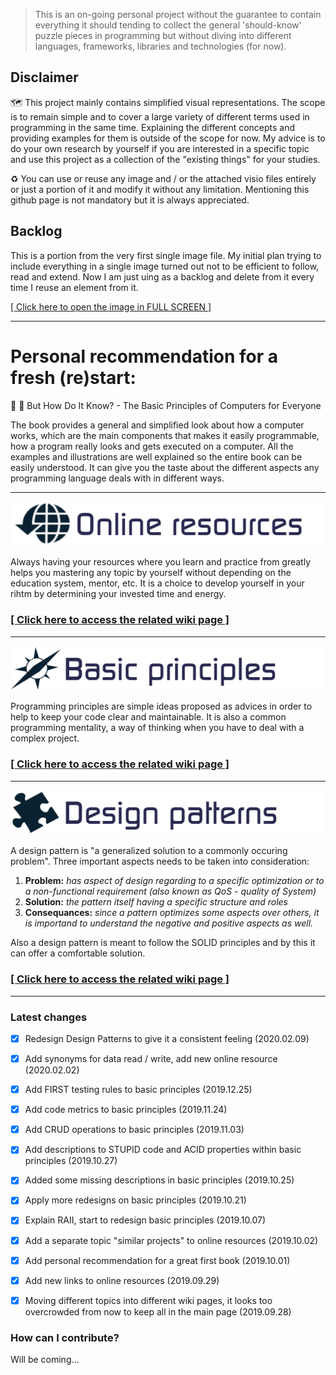 > This is an on-going personal project without the guarantee to contain everything it should tending to collect the general 'should-know' puzzle pieces in programming but without diving into different languages, frameworks, libraries and technologies (for now).

## Disclaimer
:world_map: This project mainly contains simplified visual representations. The scope is to remain simple and to cover a large variety of different terms used in programming in the same time. Explaining the different concepts and providing examples for them is outside of the scope for now. My advice is to do your own research by yourself if you are interested in a specific topic and use this project as a collection of the "existing things" for your studies.

:recycle: You can use or reuse any image and / or the attached visio files entirely or just a portion of it and modify it without any limitation. Mentioning this github page is not mandatory but it is always appreciated.

## Backlog

This is a portion from the very first single image file. My initial plan trying to include everything in a single image turned out not to be efficient to follow, read and extend. Now I am just uing as a backlog and delete from it every time I reuse an element from it.

[[ Click here to open the image in FULL SCREEN ]](https://raw.githubusercontent.com/CyberDani/personal-roadmap/master/ProgrammingRoadMap.png)
___

# Personal recommendation for a fresh (re)start:

:blue_book: :sparkling_heart: But How Do It Know? - The Basic Principles of Computers for Everyone

The book provides a general and simplified look about how a computer works, which are the main components that makes it easily programmable, how a program really looks and gets executed on a computer. All the examples and illustrations are well explained so the entire book can be easily understood. It can give you the taste about the different aspects any programming language deals with in different ways.

___

![topics/Online-resources](topics/onlineResources.png "online resources")

Always having your resources where you learn and practice from greatly helps you mastering any topic by yourself without depending on the education system, mentor, etc. It is a choice to develop yourself in your rihtm by determining your invested time and energy.

### [[ Click here to access the related wiki page ]](https://github.com/CyberDani/Programming-puzzle-pieces/wiki/Online-Resources)
___

![topics/basicPrinciples.png](topics/basicPrinciples.png)

Programming principles are simple ideas proposed as advices in order to help to keep your code clear and maintainable. It is also a common programming mentality, a way of thinking when you have to deal with a complex project.

### [[ Click here to access the related wiki page ]](https://github.com/CyberDani/Programming-puzzle-pieces/wiki/Basic-Principles)

___

![topics/designPatterns.png](topics/designPatterns.png)

A design pattern is "a generalized solution to a commonly occuring problem". Three important aspects needs to be taken into consideration: 
1. **Problem:** _has aspect of design regarding to a specific optimization or to a non-functional requirement (also known as QoS - quality of System)_
2. **Solution:** _the pattern itself having a specific structure and roles_
3. **Consequances:** _since a pattern optimizes some aspects over others, it is importand to understand the negative and positive aspects as well._

Also a design pattern is meant to follow the SOLID principles and by this it can offer a comfortable solution.

### [[ Click here to access the related wiki page ]](https://github.com/CyberDani/Programming-puzzle-pieces/wiki/Design-Patterns)

___

### Latest changes

- [x] Redesign Design Patterns to give it a consistent feeling (2020.02.09)
- [x] Add synonyms for data read / write, add new online resource (2020.02.02)
- [x] Add FIRST testing rules to basic principles (2019.12.25)
- [x] Add code metrics to basic principles (2019.11.24)
- [x] Add CRUD operations to basic principles (2019.11.03)
- [x] Add descriptions to STUPID code and ACID properties within basic principles (2019.10.27)
- [x] Added some missing descriptions in basic principles (2019.10.25)
- [x] Apply more redesigns on basic principles (2019.10.21)
- [x] Explain RAII, start to redesign basic principles (2019.10.07)
- [x] Add a separate topic "similar projects" to online resources (2019.10.02)
- [x] Add personal recommendation for a great first book (2019.10.01)
- [x] Add new links to online resources (2019.09.29)
- [x] Moving different topics into different wiki pages, it looks too overcrowded from now to keep all in the main page (2019.09.28)


### How can I contribute?
Will be coming...
